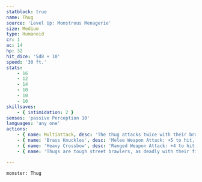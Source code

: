 ```yaml
---
statblock: true
name: Thug
source: 'Level Up: Monstrous Menagerie'
size: Medium
type: Humanoid
cr: 1
ac: 14
hp: 32
hit_dice: '5d8 + 10'
speed: '30 ft.'
stats:
    - 16
    - 12
    - 14
    - 10
    - 10
    - 10
skillsaves:
    - { intimidation: 2 }
senses: 'passive Perception 10'
languages: 'any one'
actions:
    - { name: Multiattack, desc: 'The thug attacks twice with their brass knuckles.' }
    - { name: 'Brass Knuckles', desc: 'Melee Weapon Attack: +5 to hit, reach 5 ft., one target. Hit: 5 (1d4 + 3) bludgeoning damage. If this damage reduces the target to 0 hit points, it is unconscious and stable.' }
    - { name: 'Heavy Crossbow', desc: 'Ranged Weapon Attack: +4 to hit, range 100/400 feet, one target. Hit: 7 (1d10 + 2) piercing damage.' }
    - { name: 'Thugs are tough street brawlers, as deadly with their fists as with weapons', desc: "Thieves' guilds and villainous nobles employ thugs to collect money and exert power. Merchants and nobles hire thugs to guard warehouses and shops." }

---
```

```statblock
monster: Thug
```
